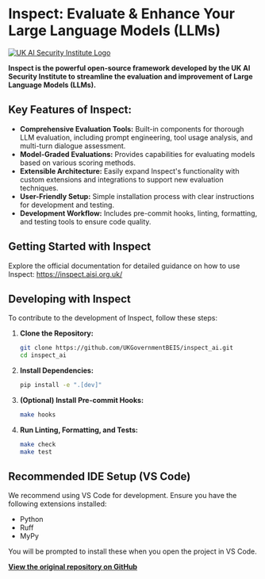 # Inspect: Evaluate & Enhance Your Large Language Models (LLMs)

[![UK AI Security Institute Logo](https://inspect.aisi.org.uk/images/aisi-logo.svg)](https://aisi.gov.uk/)

**Inspect is the powerful open-source framework developed by the UK AI Security Institute to streamline the evaluation and improvement of Large Language Models (LLMs).**

## Key Features of Inspect:

*   **Comprehensive Evaluation Tools:** Built-in components for thorough LLM evaluation, including prompt engineering, tool usage analysis, and multi-turn dialogue assessment.
*   **Model-Graded Evaluations:**  Provides capabilities for evaluating models based on various scoring methods.
*   **Extensible Architecture:** Easily expand Inspect's functionality with custom extensions and integrations to support new evaluation techniques.
*   **User-Friendly Setup:** Simple installation process with clear instructions for development and testing.
*   **Development Workflow:**  Includes pre-commit hooks, linting, formatting, and testing tools to ensure code quality.

## Getting Started with Inspect

Explore the official documentation for detailed guidance on how to use Inspect:  <https://inspect.aisi.org.uk/>

##  Developing with Inspect

To contribute to the development of Inspect, follow these steps:

1.  **Clone the Repository:**

    ```bash
    git clone https://github.com/UKGovernmentBEIS/inspect_ai.git
    cd inspect_ai
    ```
2.  **Install Dependencies:**

    ```bash
    pip install -e ".[dev]"
    ```
3.  **(Optional) Install Pre-commit Hooks:**

    ```bash
    make hooks
    ```
4.  **Run Linting, Formatting, and Tests:**

    ```bash
    make check
    make test
    ```

## Recommended IDE Setup (VS Code)

We recommend using VS Code for development. Ensure you have the following extensions installed:

*   Python
*   Ruff
*   MyPy

You will be prompted to install these when you open the project in VS Code.

**[View the original repository on GitHub](https://github.com/UKGovernmentBEIS/inspect_ai)**